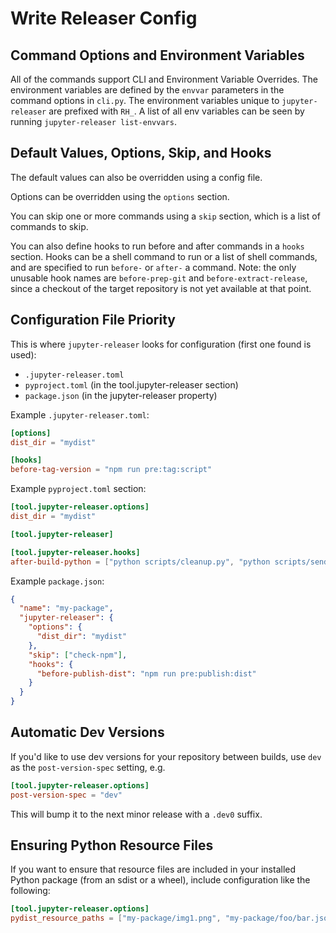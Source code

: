 # Write Releaser Config

## Command Options and Environment Variables

All of the commands support CLI and Environment Variable Overrides.
The environment variables are defined by the `envvar` parameters in the
command options in `cli.py`. The environment variables unique to
`jupyter-releaser` are prefixed with `RH_`. A list of all env variables can be seen
by running `jupyter-releaser list-envvars`.

## Default Values, Options, Skip, and Hooks

The default values can also be overridden using a config file.

Options can be overridden using the `options` section.

You can skip one or more commands using a `skip` section, which is a list of
commands to skip.

You can also define hooks to run before and after
commands in a `hooks` section. Hooks can be a shell command to run or
a list of shell commands, and are specified to run `before-` or `after-`
a command.
Note: the only unusable hook names are `before-prep-git` and `before-extract-release`, since a checkout of the target repository is not yet available at that point.

## Configuration File Priority

This is where `jupyter-releaser` looks for configuration (first one found is used):

- `.jupyter-releaser.toml`
- `pyproject.toml` (in the tool.jupyter-releaser section)
- `package.json` (in the jupyter-releaser property)

Example `.jupyter-releaser.toml`:

```toml
[options]
dist_dir = "mydist"

[hooks]
before-tag-version = "npm run pre:tag:script"
```

Example `pyproject.toml` section:

```toml
[tool.jupyter-releaser.options]
dist_dir = "mydist"

[tool.jupyter-releaser]

[tool.jupyter-releaser.hooks]
after-build-python = ["python scripts/cleanup.py", "python scripts/send_email.py"]
```

Example `package.json`:

```json
{
  "name": "my-package",
  "jupyter-releaser": {
    "options": {
      "dist_dir": "mydist"
    },
    "skip": ["check-npm"],
    "hooks": {
      "before-publish-dist": "npm run pre:publish:dist"
    }
  }
}
```

## Automatic Dev Versions

If you'd like to use dev versions for your repository between builds,
use `dev` as the `post-version-spec` setting, e.g.

```toml
[tool.jupyter-releaser.options]
post-version-spec = "dev"
```

This will bump it to the next minor release with a `.dev0` suffix.

## Ensuring Python Resource Files

If you want to ensure that resource files are included in your installed Python
package
(from an sdist or a wheel), include configuration like the following:

```toml
[tool.jupyter-releaser.options]
pydist_resource_paths = ["my-package/img1.png", "my-package/foo/bar.json"]
```
